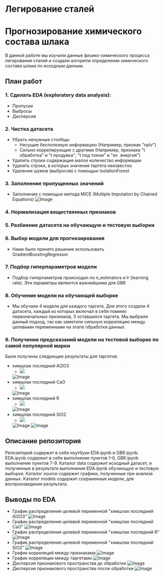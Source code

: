 # Легирование сталей
# Прогнозирование химического состава шлака
 В данной работе мы изучили данные физико-химического процесса легирования сталей и создали алгоритм определения химического состава шлака по исходным данным.
## План работ
### 1. Сделать EDA (exploratory data analysis):
 * Пропуски
 * Выбросы
 * Дисперсия

### 2. Чистка датасета 
* Убрать ненужные столбцы:
    * Несущие бесполезную информацию (Например, признак "nplv")
    * Сильно коррелирующие с другими (Например, признаки "t обработка" и "t продувка"; "t под током" и "эл. энергия")
* Удалить строки содержащие малое количество информации
* Удалить строки, в которых значения таргета неизвестно
* Удаление шумов (выбросов) с помощью IsolationForest

### 3. Заполнение пропущенных значений
* Заполнение с помощью метода MICE (Multiple Imputation by Chained Equations)
![Image](source/nan.png?raw=true)

### 4. Нормализация вещественных признаков
### 5. Разбиение датасета  на обучающую и тестовую выборки
### 6. Выбор модели для прогнозирования
* Нами было принято решение использовать GradientBoostingRegressor

### 7. Подбор гиперпараметров модели
* Подбор гиперпаметров происходил по n_estimators и lr (learning rate). Эти параметры являются важнейшими для GBR
### 8. Обучение модели на обучающей выборке
* Мы обучали 4 модели для каждого таргета. Для этого создали 4 датасета, каждый из которых включал в себя помимо первоначальных признаков, 3 оставшихся таргета. Мы выбрали данный подход, так как заметили сильную корреляцию между целевыми переменными на этапе обработки данных.
### 9. Получение предсказаний модели на тестовой выборке по самой популярной марки
Были получены следующие результаты для таргетов:
* химшлак последний Al2O3
  * <img src="https://render.githubusercontent.com/render/math?math=r^{2}\  score = 0.625318310066501">
   ![Image](source/f_i_химшлак_последний_Al2O3.png?raw=true)
* химшлак последний CaO 
  * <img src="https://render.githubusercontent.com/render/math?math=r^{2}\  score = 0.9165382003515771">
   ![Image](source/f_i_химшлак_последний_CaO.png?raw=true)
* химшлак последний R
  * <img src="https://render.githubusercontent.com/render/math?math=r^{2}\  score = 0.9558793235458077">
  ![Image](source/f_i_химшлак_последний_R.png?raw=true)
* химшлак последний SiO2
  * <img src="https://render.githubusercontent.com/render/math?math=r^{2}\  score = 0.9404653019707947">
  ![Image](source/f_i_химшлак_последний_SiO2.png?raw=true)
 ![Image](source/prediction_result.png?raw=true)
## Описание репозитория
Репозиторий содержит в себе ноутбуки EDA.ipynb и GBR.ipynb. EDA.ipynb содержит в себе выполнение пунктов  1-6, GBR.ipynb выполнение пунктов 7-9.
Каталог data содержит исходный датасет, и полученные в результате выполнения EDA.ipynb обучающую и тестовую выборки.
Каталог source содержит графики, полученные при анализе данных.
Каталог models содержит сохраненные модели, для воспроизведения результата.
## Выводы по EDA
* График распределения целевой переменной "химшлак последний Al2O3"
![Image](source/target_range_1.png?raw=true)
* График распределения целевой переменной "химшлак последний CaO"
![Image](source/target_range_2.png?raw=true)
* График распределения целевой переменной "химшлак последний R"
![Image](source/target_range_3.png?raw=true)
* График распределения целевой переменной "химшлак последний SiO2"
![Image](source/target_range_4.png?raw=true)
* График корреляций между признаками
![Image](source/correletion_map.png?raw=true)
* График корреляции между таргетами
![Image](source/correletion_map_target.png?raw=true)
* Дисперсия признакового пространства до обработки 
![Image](source/dispersion_bar_preprocessing.png?raw=true)
* Дисперсия признакового пространства после обработки
![Image](source/dispersion_bar_postprocessing.png?raw=true)
